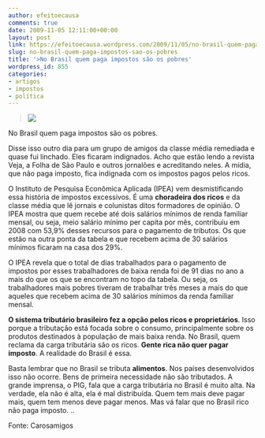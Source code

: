 ```yaml
---
author: efeitoecausa
comments: true
date: 2009-11-05 12:11:00+00:00
layout: post
link: https://efeitoecausa.wordpress.com/2009/11/05/no-brasil-quem-paga-impostos-sao-os-pobres/
slug: no-brasil-quem-paga-impostos-sao-os-pobres
title: '>No Brasil quem paga impostos são os pobres'
wordpress_id: 855
categories:
- artigos
- impostos
- política
---
```


>[![](http://gherpelli.files.wordpress.com/2008/04/auto_myrria_leao.jpg)](http://gherpelli.files.wordpress.com/2008/04/auto_myrria_leao.jpg)  


  
    

No Brasil quem paga impostos são os pobres.  


Disse isso outro dia para um grupo de amigos da classe média remediada e quase fui linchado. Eles ficaram indignados. Acho que estão lendo a revista Veja, a Folha de São Paulo e outros jornalões e acreditando neles. A mídia, que não paga imposto, fica indignada com os impostos pagos pelos ricos.  
  
O Instituto de Pesquisa Econômica Aplicada (IPEA) vem desmistificando essa história de impostos excessivos. É uma **choradeira dos ricos** e da classe média que lê jornais e colunistas ditos formadores de opinião. O IPEA mostra que quem recebe até dois salários mínimos de renda familiar mensal, ou seja, meio salário mínimo per capita por mês, contribuiu em 2008 com 53,9% desses recursos para o pagamento de tributos. Os que estão na outra ponta da tabela e que recebem acima de 30 salários mínimos ficaram na casa dos 29%.  
  
O IPEA revela que o total de dias trabalhados para o pagamento de impostos por esses trabalhadores de baixa renda foi de 91 dias no ano a mais do que os que se encontram no topo da tabela. Ou seja, os trabalhadores mais pobres tiveram de trabalhar três meses a mais do que aqueles que recebem acima de 30 salários mínimos da renda familiar mensal.  
  
**O sistema tributário brasileiro fez a opção pelos ricos e proprietários**. Isso porque a tributação está focada sobre o consumo, principalmente sobre os produtos destinados à população de mais baixa renda. No Brasil, quem reclama da carga tributária são os ricos. **Gente rica não quer pagar imposto**. A realidade do Brasil é essa.  
  
Basta lembrar que no Brasil se tributa **alimentos**. Nos países desenvolvidos isso não ocorre. Bens de primeira necessidade não são tributados. A grande imprensa, o PIG, fala que a carga tributária no Brasil é muito alta. Na verdade, ela não é alta, ela é mal distribuída. Quem tem mais deve pagar mais, quem tem menos deve pagar menos. Mas vá falar que no Brasil rico não paga imposto. ..

       
   
Fonte: Carosamigos   
